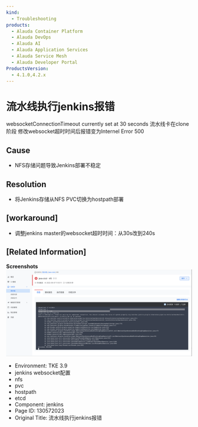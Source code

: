 ```yaml
---
kind:
  - Troubleshooting
products:
  - Alauda Container Platform
  - Alauda DevOps
  - Alauda AI
  - Alauda Application Services
  - Alauda Service Mesh
  - Alauda Developer Portal
ProductsVersion:
  - 4.1.0,4.2.x
---
```

<!-- A type of document that involves encountering a fault, diagnosing it, performing root cause analysis, and providing solutions. -->

# 流水线执行jenkins报错

websocketConnectionTimeout currently set at 30 seconds 流水线卡在clone阶段 修改websocket超时时间后报错变为Internel Error 500

## Cause
- NFS存储问题导致Jenkins部署不稳定

## Resolution
- 将Jenkins存储从NFS PVC切换为hostpath部署

## [workaround]
- 调整jenkins master的websocket超时时间：从30s改到240s

## [Related Information]
**Screenshots**
![](assets/liu-shui-xian-zhi-xing-jenkinsbao-cuo/image2022-11-28_14-31-32.png)
- Environment: TKE 3.9
- jenkins websocket配置
- nfs
- pvc
- hostpath
- etcd
- Component: jenkins
- Page ID: 130572023
- Original Title: 流水线执行jenkins报错
